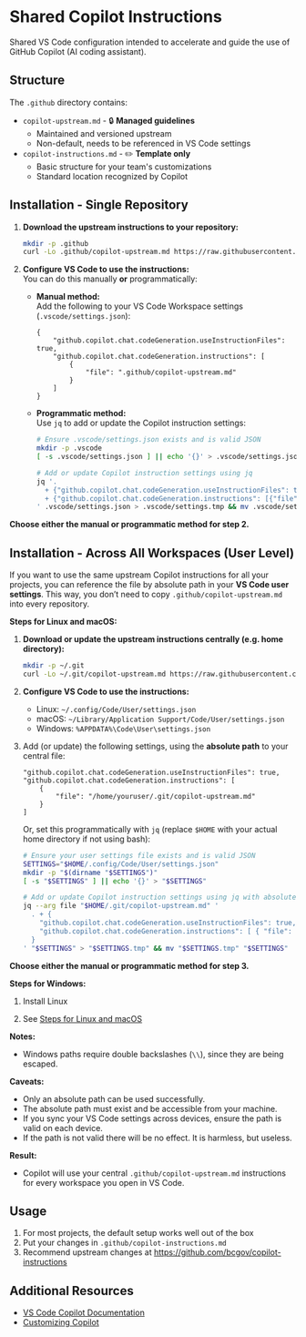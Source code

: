 # Shared Copilot Instructions

Shared VS Code configuration intended to accelerate and guide the use of GitHub Copilot (AI coding assistant).

## Structure

The `.github` directory contains:
- `copilot-upstream.md` - 🔒 **Managed guidelines**
  - Maintained and versioned upstream
  - Non-default, needs to be referenced in VS Code settings
- `copilot-instructions.md` - ✏️ **Template only**
  - Basic structure for your team's customizations
  - Standard location recognized by Copilot

## Installation - Single Repository

1. **Download the upstream instructions to your repository:**
    ```bash
    mkdir -p .github
    curl -Lo .github/copilot-upstream.md https://raw.githubusercontent.com/bcgov/copilot-instructions/main/.github/copilot-upstream.md
    ```

2. **Configure VS Code to use the instructions:**  
   You can do this manually **or** programmatically:

    - **Manual method:**  
      Add the following to your VS Code Workspace settings (`.vscode/settings.json`):

      ```jsonc
      {
          "github.copilot.chat.codeGeneration.useInstructionFiles": true,
          "github.copilot.chat.codeGeneration.instructions": [
              {
                  "file": ".github/copilot-upstream.md"
              }
          ]
      }
      ```

    - **Programmatic method:**  
      Use `jq` to add or update the Copilot instruction settings:

      ```bash
      # Ensure .vscode/settings.json exists and is valid JSON
      mkdir -p .vscode
      [ -s .vscode/settings.json ] || echo '{}' > .vscode/settings.json

      # Add or update Copilot instruction settings using jq
      jq '. 
        + {"github.copilot.chat.codeGeneration.useInstructionFiles": true}
        + {"github.copilot.chat.codeGeneration.instructions": [{"file": ".github/copilot-upstream.md"}]}
      ' .vscode/settings.json > .vscode/settings.tmp && mv .vscode/settings.tmp .vscode/settings.json
      ```

**Choose either the manual or programmatic method for step 2.**

## Installation - Across All Workspaces (User Level)

If you want to use the same upstream Copilot instructions for all your projects, you can reference the file by absolute path in your **VS Code user settings**. This way, you don’t need to copy `.github/copilot-upstream.md` into every repository.

**Steps for Linux and macOS:**

1. **Download or update the upstream instructions centrally (e.g. home directory):**

    ```bash
    mkdir -p ~/.git
    curl -Lo ~/.git/copilot-upstream.md https://raw.githubusercontent.com/bcgov/copilot-instructions/main/.github/copilot-upstream.md
    ```

2. **Configure VS Code to use the instructions:**  

    - Linux: `~/.config/Code/User/settings.json`
    - macOS: `~/Library/Application Support/Code/User/settings.json`
    - Windows: `%APPDATA%\Code\User\settings.json`

3. Add (or update) the following settings, using the **absolute path** to your central file:

    ```jsonc
    "github.copilot.chat.codeGeneration.useInstructionFiles": true,
    "github.copilot.chat.codeGeneration.instructions": [
        {
            "file": "/home/youruser/.git/copilot-upstream.md"
        }
    ]
    ```

    Or, set this programmatically with `jq` (replace `$HOME` with your actual home directory if not using bash):

    ```bash
    # Ensure your user settings file exists and is valid JSON
    SETTINGS="$HOME/.config/Code/User/settings.json"
    mkdir -p "$(dirname "$SETTINGS")"
    [ -s "$SETTINGS" ] || echo '{}' > "$SETTINGS"

    # Add or update Copilot instruction settings using jq with absolute path
    jq --arg file "$HOME/.git/copilot-upstream.md" '
      . + {
        "github.copilot.chat.codeGeneration.useInstructionFiles": true,
        "github.copilot.chat.codeGeneration.instructions": [ { "file": $file } ]
      }
    ' "$SETTINGS" > "$SETTINGS.tmp" && mv "$SETTINGS.tmp" "$SETTINGS"
    ```

**Choose either the manual or programmatic method for step 3.**

**Steps for Windows:**

1. Install Linux

2. See [Steps for Linux and macOS](#steps-for-linux-and-macos)

**Notes:**

- Windows paths require double backslashes (`\\`), since they are being escaped.
    
**Caveats:**

- Only an absolute path can be used successfully.
- The absolute path must exist and be accessible from your machine.
- If you sync your VS Code settings across devices, ensure the path is valid on each device.
- If the path is not valid there will be no effect.  It is harmless, but useless.

**Result:**  

- Copilot will use your central `.github/copilot-upstream.md` instructions for every workspace you open in VS Code.

## Usage

1. For most projects, the default setup works well out of the box
2. Put your changes in `.github/copilot-instructions.md`
3. Recommend upstream changes at https://github.com/bcgov/copilot-instructions

## Additional Resources

- [VS Code Copilot Documentation](https://code.visualstudio.com/docs/copilot/overview)
- [Customizing Copilot](https://code.visualstudio.com/docs/copilot/copilot-customization)
